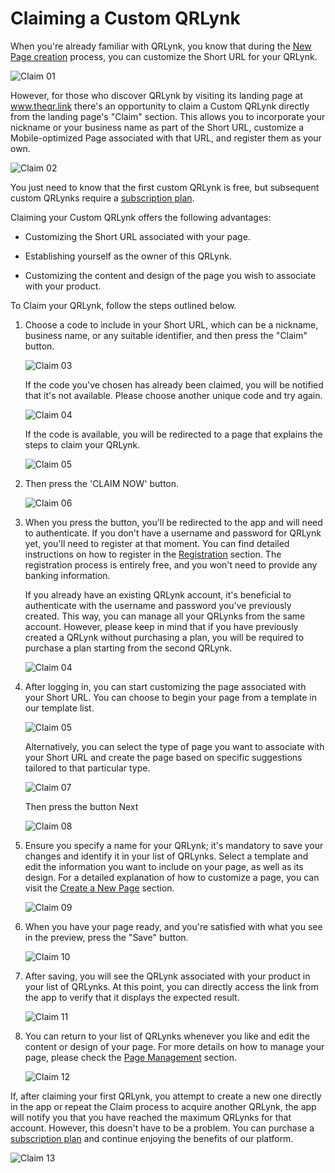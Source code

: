 # Claiming a Custom QRLynk

When you're already familiar with QRLynk, you know that during the [New Page creation](../page/create_page) process, you can customize the Short URL for your QRLynk. 

![Claim 01](https://github.com/ebanux/qrco-docs/assets/54523080/2c15f9fd-f566-46b5-8c28-4be9608b32e5)

However, for those who discover QRLynk by visiting its landing page at www.theqr.link there's an opportunity to claim a Custom QRLynk directly from the landing page's "Claim" section. This allows you to incorporate your nickname or your business name as part of the Short URL, customize a Mobile-optimized Page associated with that URL, and register them as your own.

![Claim 02](https://github.com/ebanux/qrco-docs/assets/54523080/1fbec958-e845-47e6-9cd2-0b28c3773845)

You just need to know that the first custom QRLynk is free, but subsequent custom QRLynks require a [subscription plan](../registration/plans). 

Claiming your Custom QRLynk offers the following advantages: 

- Customizing the Short URL associated with your page. 

- Establishing yourself as the owner of this QRLynk. 

- Customizing the content and design of the page you wish to associate with your product.

To Claim your QRLynk, follow the steps outlined below.

1. Choose a code to include in your Short URL, which can be a nickname, business name, or any suitable identifier, and then press the "Claim" button.
   
   ![Claim 03](https://github.com/ebanux/qrco-docs/assets/54523080/9206123f-4967-4750-80bb-c48446455b14)
   
   If the code you've chosen has already been claimed, you will be notified that it's not available. Please choose another unique code and try again.
   
   ![Claim 04](https://github.com/ebanux/qrco-docs/assets/54523080/7e590f96-65d0-4404-9ed7-791a47236e30)
   
   If the code is available, you will be redirected to a page that explains the steps to claim your QRLynk.
   
   ![Claim 05](https://github.com/ebanux/qrco-docs/assets/54523080/d80be7e9-03b3-4db0-9104-0521568fde9f)

2. Then press the 'CLAIM NOW' button.
   
   ![Claim 06](https://github.com/ebanux/qrco-docs/assets/54523080/cf155957-9abf-4160-ac3b-372d4b035c3d)

3. When you press the button, you'll be redirected to the app and will need to authenticate. If you don't have a username and password for QRLynk yet, you'll need to register at that moment. You can find detailed instructions on how to register in the [Registration](../registration) section. The registration process is entirely free, and you won't need to provide any banking information.
   
   If you already have an existing QRLynk account, it's beneficial to authenticate with the username and password you've previously created. This way, you can manage all your QRLynks from the same account. However, please keep in mind that if you have previously created a QRLynk without purchasing a plan, you will be required to purchase a plan starting from the second QRLynk.
   
   ![Claim 04](https://github.com/ebanux/qrco-docs/assets/54523080/b7ea9b45-a6c6-4eb9-b5e0-227c470d306a)

4. After logging in, you can start customizing the page associated with your Short URL. You can choose to begin your page from a template in our template list.
   
   ![Claim 05](https://github.com/ebanux/qrco-docs/assets/54523080/c59ef257-6089-4d8b-a85d-41318be36486)
   
   Alternatively, you can select the type of page you want to associate with your Short URL and create the page based on specific suggestions tailored to that particular type.
   
   ![Claim 07](https://github.com/ebanux/qrco-docs/assets/54523080/fa2179bd-9e70-462f-82a3-605e10387956)
   
   Then press the button Next
   
   ![Claim 08](https://github.com/ebanux/qrco-docs/assets/54523080/a58398c8-d18a-42df-9dc2-1dbdb6e22084)

5. Ensure you specify a name for your QRLynk; it's mandatory to save your changes and identify it in your list of QRLynks. Select a template and edit the information you want to include on your page, as well as its design. For a detailed explanation of how to customize a page, you can visit the [Create a New Page](../page/create_page) section.
   
   ![Claim 09](https://github.com/ebanux/qrco-docs/assets/54523080/c60d59df-6f23-4ccb-9da1-a48ea344aac5)

6. When you have your page ready, and you're satisfied with what you see in the preview, press the "Save" button.
   
   ![Claim 10](https://github.com/ebanux/qrco-docs/assets/54523080/5830c574-ede0-457d-8a6c-816f05a81c3e)

7. After saving, you will see the QRLynk associated with your product in your list of QRLynks. At this point, you can directly access the link from the app to verify that it displays the expected result. 
   
   ![Claim 11](https://github.com/ebanux/qrco-docs/assets/54523080/e2ca6a08-7381-4c53-b797-844d33124019)

8. You can return to your list of QRLynks whenever you like and edit the content or design of your page. For more details on how to manage your page, please check the [Page Management](../page/manage) section.
   
   ![Claim 12](https://github.com/ebanux/qrco-docs/assets/54523080/d5f06788-cedf-485a-9046-6a2aebb63a07)

If, after claiming your first QRLynk, you attempt to create a new one directly in the app or repeat the Claim process to acquire another QRLynk, the app will notify you that you have reached the maximum QRLynks for that account. However, this doesn't have to be a problem. You can purchase a [subscription plan](../registration/plans) and continue enjoying the benefits of our platform.

![Claim 13](https://github.com/ebanux/qrco-docs/assets/54523080/a41df31d-ad77-477a-aaa3-125538904a82)